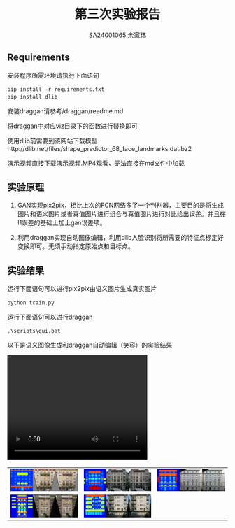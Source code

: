 

# <center>第三次实验报告</center>

<center> SA24001065 余家玮</center>

## Requirements

安装程序所需环境请执行下面语句

```python
pip install -r requirements.txt
pip install dlib
```

安装draggan请参考/draggan/readme.md

将draggan中对应viz目录下的函数进行替换即可

使用dlib前需要到该网站下载模型http://dlib.net/files/shape_predictor_68_face_landmarks.dat.bz2

演示视频直接下载演示视频.MP4观看，无法直接在md文件中加载

## 实验原理

1. GAN实现pix2pix，相比上次的FCN网络多了一个判别器，主要目的是将生成图片和语义图片或者真值图片进行组合与真值图片进行对比给出误差。并且在l1误差的基础上加上gan误差项。

2. 利用draggan实现自动图像编辑，利用dlib人脸识别将所需要的特征点标定好变换即可。无须手动指定原始点和目标点。

## 实验结果

运行下面语句可以进行pix2pix由语义图片生成真实图片

```python
python train.py
```

运行下面语句可以进行draggan

```api
.\scripts\gui.bat
```


以下是语义图像生成和draggan自动编辑（笑容）的实验结果

<table>
     <tr>
        <td><center><img src=train_results\epoch_515\result_1.png height="150%"></center></td>
    	<td><center><img src=train_results\epoch_515\result_2.png height="150%"> </center></td>
        <td><center><img src=train_results\epoch_515\result_3.png height="150%"> </center></td>
    </tr>
    <tr>
    <td><center><img src=train_results\epoch_515\result_5.png height="150%"> </center></td>
    	<td><center><img src=train_results\epoch_515\result_4.png height="150%"></center></td>
    </tr>

<video width="320" height="240" controls>
    <source src="演示视频.mp4" type="video/mp4">
</video>
